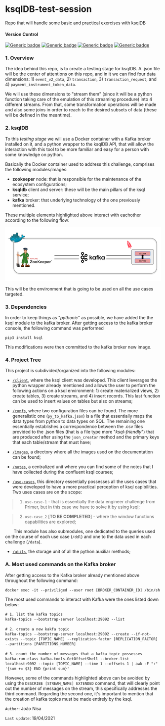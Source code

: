 # ksqlDB-test-session
Repo that will handle some basic and practical exercises with ksqlDB

#### **Version Control**
[![Generic badge](https://img.shields.io/badge/ksql-0.10.2-blue)](https://shields.io/)
[![Generic badge](https://img.shields.io/badge/confluentinc%2Fzookeeper-7.0.1-green)](https://shields.io/)
[![Generic badge](https://img.shields.io/badge/confluentinc%2Fcp--kafka-7.0.1-green)](https://shields.io/)
[![Generic badge](https://img.shields.io/badge/confluentinc%2Fksql-0.24.0-green)](https://shields.io/)

### **1. Overview**

The idea behind this repo, is to create a testing stage for ksqlDB. A .json file will be the center of attentions on this repo, and in it we can find four data dimensions: 1) `event_v2_data`, 2) `transaction`, 3) `transaction_request`, and 4) `payment_instrument_token_data`.

We will use these dimensions to "stream them" (since it will be a python function taking care of the emulation of this streaming procedure) into 4 different streams. From that, some transformation operations will be made and also some joins in order to reach to the desired subsets of data (these will be defined in the meantime).

### **2. ksqlDB**

To this _testing stage_ we will use a Docker container with a Kafka broker installed on it, and a python wrapper to the ksqlDB API, that will allow the interaction with this tool to be more familiar and easy for a person with some knowledge on python.

Basically the Docker container used to address this challenge, comprises the following modules/images:

- **zookeeper** node: that is responsible for the maintenance of the ecosystem configurations;
- **ksqldb** client and server: these will be the main pillars of the ksql service;
- **kafka** broker: that underlying technology of the one previously mentioned.

These multiple elements highlighted above interact with eachother according to the following flow:

![alt text for the image](images/container.png "Docker container")

This will be the environment that is going to be used on all the use cases targeted.

### **3. Dependencies**

In order to keep things as "_pythonic_" as possible, we have added the the ksql module to the kafka broker. After getting access to the kafka broker console, the following command was performed

````
pip3 install ksql
````

This modifications were then committed to the kafka broker new image.


### **4. Project Tree**

This project is subdivided/organized into the following modules:

- [`/client`](/client/), where the ksql client was developed. This client leverages the python wrapper already mentioned and allows the user to perform the following actions on a ksql environment: 1) create materialized views, 2) create tables, 3) create streams, and 4) insert records. This last function can be used to insert values on tables but also on streams;

- [`/confs`](/confs/), where two configuration files can be found. The more generalistic one (`py_to_kafka.json`) is a file that essentially maps the data types from python to data types on SQL. The remaining one essentially establishes a correspondence between the .csv files provided to the .json files (that is a file type more "_ksql-friendly_") that are produced after using the `json_creator` method and the primary keys that each table/stream that must have;

- [`/images`](/images), a directory where all the images used on the documentation can be found;

- [`/notes`](/notes), a centralized unit where you can find some of the notes that I have collected during the confluent ksql courses;

- [`/use-cases`](/use-cases/), this directory essentially possesses all the uses cases that were developed to have a more practical perception of ksql capibilities. Two uses cases are on the scope:

> 1. `use-case-1` - that is essentially the data engineer challenge from Primer, but in this case we have to solve it by using ksql;

> 2. `use-case_2` [**TO BE COMPLETED**] - where the window functions capabilities are explored;

&nbsp;&nbsp;&nbsp;&nbsp;&nbsp;&nbsp; This module has also submodules, one dedicated to the queries used on the course of each use case (`/ddl`) and one to the data used in each challenge (`/data`).

- [`/utils`](/utils/), the storage unit of all the python auxiliar methods;  

### **A. Most used commands on the Kafka broker**

After getting access to the Kafka broker already mentioned above throughout the following command:

````
docker exec -it --priviliged --user root [BROKER_CONTAINER_ID] /bin/sh
````

The most used commands to interact with Kafka were the ones listed down below:

````
# 1. list the kafka topics
kafka-topics --bootstrap-server localhost:29092 --list

# 2. create a new kakfa topic
kafka-topics --bootstrap-server localhost:29092 --create --if-not-exists --topic [TOPIC_NAME] --replication-factor [REPLICATION_FACTOR] --partitions [PARTITIONS_NUMBER]

# 3. count the number of messages that a kafka topic possesses
kafka-run-class kafka.tools.GetOffsetShell --broker-list localhost:9092 --topic [TOPIC_NAME] --time 1 --offsets 1 | awk -F ":" '{sum += $3} END {print sum}'
````

However, some of the commands highlighted above can be avoided by using the `DESCRIBE [STREAM_NAME] EXTENDED` command, that will clearly point out the number of messages on the stream, this specifically addresses the third command. Regarding the second one, it's important to mention that the creation of kafka topics must be made entirely by the ksql.


`Author`: João Nisa

`Last update`: 19/04/2021